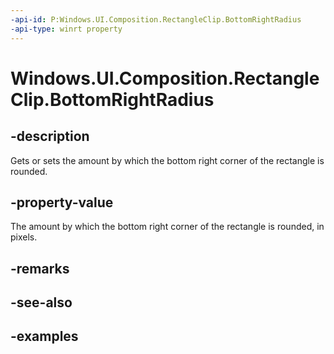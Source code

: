 ```yaml
---
-api-id: P:Windows.UI.Composition.RectangleClip.BottomRightRadius
-api-type: winrt property
---
```


# Windows.UI.Composition.RectangleClip.BottomRightRadius

<!--
public System.Numerics.Vector2 BottomRightRadius { get; set; }
-->

## -description

Gets or sets the amount by which the bottom right corner of the rectangle is rounded.

## -property-value

The amount by which the bottom right corner of the rectangle is rounded, in pixels.

## -remarks

## -see-also

## -examples


